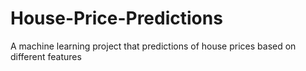 # House-Price-Predictions
A machine learning project that predictions of house prices based on different features
